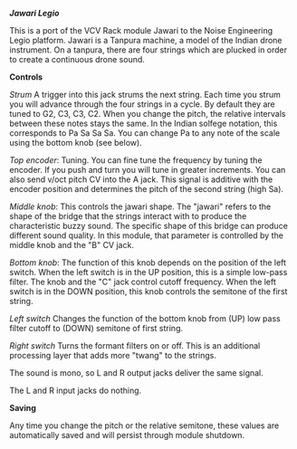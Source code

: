 ***Jawari Legio***

This is a port of the VCV Rack module Jawari to the Noise Engineering Legio platform. Jawari is a Tanpura machine, a model of the Indian drone instrument. On a tanpura, there are four strings which are plucked in order to create a continuous drone sound. 

**Controls**

*Strum* A trigger into this jack strums the next string. Each time you strum you will advance through the four strings in a cycle. By default they are tuned to G2, C3, C3, C2. When you change the pitch, the relative intervals between these notes stays the same. In the Indian solfege notation, this corresponds to Pa Sa Sa Sa. You can change Pa to any note of the scale using the bottom knob (see below).

*Top encoder*: Tuning. You can fine tune the frequency by tuning the encoder. If you push and turn you will tune in greater increments. You can also send v/oct pitch CV into the A jack. This signal is additive with the encoder position and determines the pitch of the second string (high Sa). 

*Middle knob*: This controls the jawari shape. The "jawari" refers to the shape of the bridge that the strings interact with to produce the characteristic buzzy sound. The specific shape of this bridge can produce different sound quality. In this module, that parameter is controlled by the middle knob and the "B" CV jack. 

*Bottom knob*: The function of this knob depends on the position of the left switch. When the left switch is in the UP position, this is a simple low-pass filter. The knob and the "C" jack control cutoff frequency. When the left switch is in the DOWN position, this knob controls the semitone of the first string. 

*Left switch* Changes the function of the bottom knob from (UP) low pass filter cutoff to (DOWN) semitone of first string. 

*Right switch* Turns the formant filters on or off. This is an additional processing layer that adds more "twang" to the strings. 

The sound is mono, so L and R output jacks deliver the same signal. 

The L and R input jacks do nothing. 

**Saving**

Any time you change the pitch or the relative semitone, these values are automatically saved and will persist through module shutdown. 